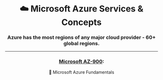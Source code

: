 <div align='center'>

# ☁️ Microsoft Azure Services & Concepts
### Azure has the most regions of any major cloud provider - 60+ global regions.


- - -

### [Microsoft AZ-900](az-900-index.md):
🧱 Microsoft Azure Fundamentals



</div>
